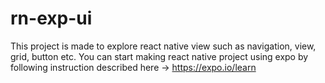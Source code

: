 # rn-exp-ui
This project is made to explore react native view such as navigation, view, grid, button etc.
You can start making react native project using expo by following instruction described here -> https://expo.io/learn
